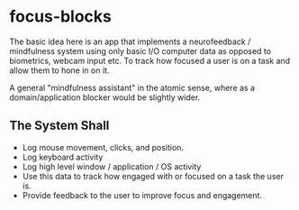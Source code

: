 # focus-blocks
The basic idea here is an app that implements a neurofeedback / mindfulness system using only basic I/O computer data as opposed to biometrics, webcam input etc. To track how focused a user is on a task and allow them to hone in on it. 

A general "mindfulness assistant" in the atomic sense, where as a domain/application blocker would be slightly wider.

## The System Shall
- Log mouse movement, clicks, and position.
- Log keyboard activity
- Log high level window / application / OS activity
- Use this data to track how engaged with or focused on a task the user is.
- Provide feedback to the user to improve focus and engagement.